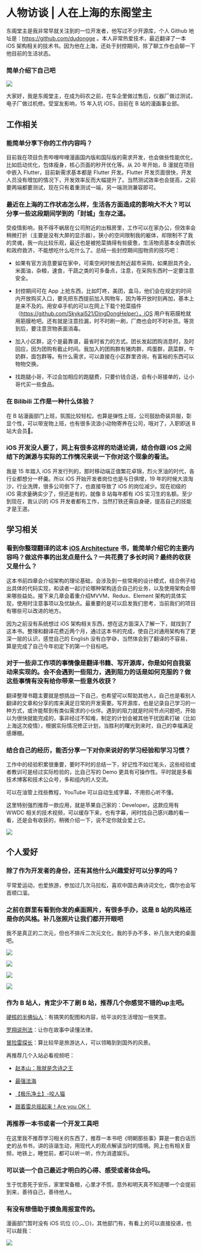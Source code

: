 # 人物访谈 | 人在上海的东阁堂主

东阁堂主是我非常早就关注到的一位开发者，他写过不少开源库，个人 Github 地址是：https://github.com/dudongge 。本人非常热爱技术，最近翻译了一本 iOS 架构相关的技术书。因为他在上海，还处于封控期间，除了聊工作也会聊一下他目前的生活状态。

### 简单介绍下自己吧

![](https://cdn.zhangferry.com/Images/15221650267704_.pic_hd.jpg)

大家好，我是东阁堂主，在成为码农之前，在车企里做过售后，仪器厂做过测试，电子厂做过机修。受室友影响，15 年入坑 iOS，目前在 B 站的漫画事业部。

## 工作相关

### 能简单分享下你的工作内容吗？

目前我在项目负责哔哩哔哩漫画国内版和国际版的需求开发，也会做些性能优化，比如启动优化，包体瘦身，核心页面的秒开优化等。从 20 年开始，B 漫就在项目中嵌入 Flutter，目前新需求基本都是 Flutter 开发。Flutter 开发页面很快，开发人员没有增加的情况下，开发效率反而大幅提升了。当然测试效率也会提高，之前要两端都要测试，现在只有着重测试一端，另一端测测兼容即可。

### 最近在上海的工作状态怎么样，生活各方面造成的影响大不大？可以分享一些这段期间学到的「封城」生存之道。

受疫情影响，我不得不蜗居在公司附近的出租房里，工作可以在家办公，但效率会稍微打折（主要是没有大屏的显示器）。狭小的空间限制我的躯体，却限制不了我的灵魂，我一向比较乐观，最近也是被抢菜搞得有些疲惫，生活物资基本全靠团长和政府救济，不能想吃什么吃什么了。总结一些封控期间囤物资的技巧吧：

* 如果有官方消息要留在家中，可乘空闲时候去附近超市采购，如果厨具齐全，米面油，杂粮，速食，干蔬之类的可多备点，注意，在采购东西时一定要注意安全。

* 封控期间可在 App 上抢东西，比如叮咚，美团，盒马，他们会在规定的时间内开放购买入口，要先把东西提前加入购物车，因为等开放时刻再加，基本上是来不及的。用安卓手机的可以在网上下载个抢菜插件（https://github.com/Skykai521/DingDongHelper），iOS 用户有筋膜枪就用筋膜枪吧。还有就是注意捡漏，时不时刷一刷，厂商也会时不时补货。等货到后，要注意货物表面消毒。

* 加入小区群，这个是最靠谱，最省时省力的方式。团长发起团购消息时，及时回应，因为团购有截止时间。我加入的团购群有猪肉群，鸡蛋群，蔬菜群，牛奶群，面包群等。有什么需求，可以直接在小区群里咨询，有富裕的东西可以物物交换。

* 找跑腿小哥，不过会加相应的跑腿费，只要价钱合适，会有小哥接单的，让小哥代买一些食品。

### 在 Bilibili 工作是一种什么体验？

在 B 站漫画部门上班，氛围比较轻松，也算是弹性上班，公司鼓励奇装异服，彰显个性，可以带宠物上班，也有很多流浪小动物寄养在公司，哦对了，入职即送 B 站大会员🍻。

### iOS 开发没人要了，网上有很多这样的劝退论调，结合你跟 iOS 之间结下的渊源与实际的工作情况来说一下你对这个现象的看法。

我是 15 年踏入 iOS 开发行列的，那时移动端正值繁花卓锦，烈火烹油的时代，各行业都想分一杯羹。所以 iOS 开始开发者岗位也是与日俱增，19 年的时候大浪淘沙，行业洗牌，很多公司倒下了，也直接导致了 iOS 的岗位减少。现在初级的 iOS 需求量确实少了，但还是有的，就像 B 站每年都有 iOS 实习生的名额。至少到现在，我认识的 iOS 开发者都有工作，当然打铁还需自身硬，提高自己的技能才是王道。

## 学习相关

### 看到你整理翻译的这本 [iOS Architecture](https://github.com/dudongge/iOS_Architecture "iOS Architecture") 书，能简单介绍它的主要内容吗？做这件事的出发点是什么？一共花费了多长时间？最终的收获又是什么？

这本书前四章会介绍架构的理论基础，会涉及到一些常用的设计模式，结合例子给出具体的代码实现，和读者一起讨论哪种架构适合自己的业务，以及使用架构会带来哪些益处。接下来几章会着重介绍MVVM、Redux、Element 架构的具体实现，使用时注意事项以及优缺点。最重要的是可以启发我们思考，当前我们的项目有哪些可以改进的地方。

因为之前没有系统想过 iOS 架构相关东西，想在这方面深入了解一下，就找到了这本书。整理和翻译花费近两个月，通过这本书的完成，使自己对通用架构有了更深一层的认识，感觉自己的 English 没有白学😅，当然体会到了翻译的不容易，算是完成了自己今年初定下的第一个目标吧。

### 对于一些非工作项的事情像是翻译书籍、写开源库，你是如何自我驱动来实现的。会不会遇到一些阻力，遇到阻力的话是如何克服的？做这些事情有没有给你带来一些意外收获？

翻译整理书籍主要就是想挑战一下自己，也希望可以帮助其他人，自己也是看别人翻译的文章和分享的库来满足日常的开发需要。写开源库，也是记录自己学习的一种方式，或许能帮到有类似需求的小伙伴。遇到的阻力就是时间节点问题吧，开始以为很快就能完成的，事非经过不知难，制定的计划会被其他干扰因素打破（比如上海这次疫情），根据实际情况修正计划，当胜利的曙光到来时，自己的幸福满足感爆棚。

### 结合自己的经历，能否分享一下对你来说好的学习经验和学习习惯？

工作中的经验积累很重要，要时不时的总结一下，好记性不如烂笔头，这些经验或者教训可是经过实际检验的，比自己写的 Demo 更具有可操作性。平时就是多看技术博客和技术公众号，多和组内的人交流。

可以在油管上找些教程，YouTube 可以自动生成字幕，不用担心听不懂。

这里特别强烈推荐一款应用，就是苹果自己家的：Developer。这款应用有 WWDC 相关的技术视频，可以缓存下来，也有字幕，闲时找自己感兴趣的看一看，还是会有收获的，稍微介绍一下，说不定你就会爱上它。

![](https://cdn.zhangferry.com/Images/20220424000446.png)

## 个人爱好

### 除了作为开发者的身份，还有其他什么兴趣爱好可以分享的吗？

平常爱运动，也爱旅游，参加过几次马拉松，喜欢中国古典诗词文化，偶尔也会写首顺口溜。

### 之前在群里有看到你发的桌面照片，有很多手办，这是 B 站的风格还是你的风格。补几张照片让我们都开开眼吧

我不是真正的二次元，但也不排斥二次元文化，我的手办不多，补几张大佬的桌面吧。

![](https://cdn.zhangferry.com/Images/20220424000532.png)

![](https://cdn.zhangferry.com/Images/20220424000557.png)

![](https://cdn.zhangferry.com/Images/20220424000627.png)

![](https://cdn.zhangferry.com/Images/20220424000644.png)

### 作为 B 站人，肯定少不了刷 B 站，推荐几个你感觉不错的up主吧。

[硬核的半佛仙人](https://space.bilibili.com/37663924 "硬核的半佛仙人")：有搞笑的配图和内容，给平淡的生活增加一些笑意。

[罗翔说刑法](https://space.bilibili.com/517327498 "罗翔说刑法")：让你在故事中读懂法律。

[冒险雷探长](https://space.bilibili.com/49494871 "冒险雷探长")：算比较早是旅游达人，可以领略到到国外的风景。

再推荐几个入站必看视频吧：

* [赵本山：我就是念诗之王](https://www.bilibili.com/video/BV1bW411n7fY "我就是念诗之王")  

* [最强法海](https://www.bilibili.com/video/BV1pi4y147tQ "最强法海")

* [【极乐净土】-咬人猫](https://www.bilibili.com/video/BV1Ys41167aL "极乐净土-咬人猫")

* [跟着雷总摇起来！Are you OK！](https://www.bilibili.com/video/BV1es411D7sW "跟着雷总摇起来！Are you OK！")

### 再推荐一本书或者一个开发工具吧

在这里我不推荐学习相关的东西了，推荐一本书吧《明朝那些事》算是一套白话历史的丛书书，讲的诙谐生动，用现代人的观点解读当时的情境。网上也有相关音频，地铁上，睡觉前，都可以听一听，作为消遣娱乐。

### 可以谈一个自己最近才明白的心得、感受或者体会吗。

生于忧患死于安乐，家里常备粮，心里才不慌，意外和明天真不知道哪一个会提前到来，善待自己，善待他人。

### 有没有想借助于摸鱼周报宣传的。

漫画部门暂时没有 iOS 坑位 (⊙︿⊙)，其他部门有，有看上的可以直接投递，也可以敲我：

![](https://cdn.zhangferry.com/Images/20220424000733.png)
